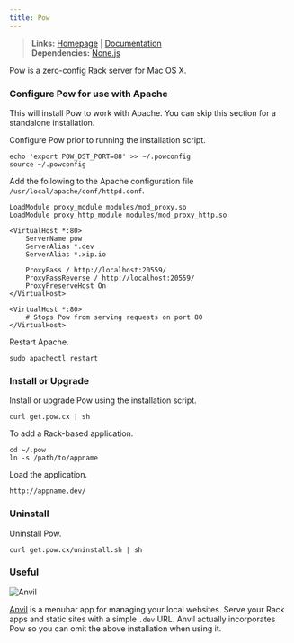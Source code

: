 ```yaml
---
title: Pow
---
```



> **Links:** [Homepage](http://pow.cx/) | [Documentation](http://pow.cx/manual.html)  
> **Dependencies:** [None.js](/nodejs)  


Pow is a zero-config Rack server for Mac OS X.


### Configure Pow for use with Apache

This will install Pow to work with Apache. You can skip this section for a standalone installation.

Configure Pow prior to running the installation script.

	echo 'export POW_DST_PORT=88' >> ~/.powconfig
	source ~/.powconfig



Add the following to the Apache configuration file `/usr/local/apache/conf/httpd.conf`.

	LoadModule proxy_module modules/mod_proxy.so
	LoadModule proxy_http_module modules/mod_proxy_http.so
	
	<VirtualHost *:80>
		ServerName pow
		ServerAlias *.dev
		ServerAlias *.xip.io
	
		ProxyPass / http://localhost:20559/
		ProxyPassReverse / http://localhost:20559/
		ProxyPreserveHost On
	</VirtualHost>
	
	<VirtualHost *:80>
		# Stops Pow from serving requests on port 80
	</VirtualHost>

Restart Apache.

	sudo apachectl restart


### Install or Upgrade

Install or upgrade Pow using the installation script.

	curl get.pow.cx | sh

To add a Rack-based application.

	cd ~/.pow
	ln -s /path/to/appname

Load the application.

	http://appname.dev/


### Uninstall

Uninstall Pow.

	curl get.pow.cx/uninstall.sh | sh


### Useful

![Anvil](/images/anvil.png)

[Anvil](http://anvilformac.com/) is a menubar app for managing your local websites. Serve your Rack apps and static sites with a simple `.dev` URL. Anvil actually incorporates Pow so you can omit the above installation when using it.
